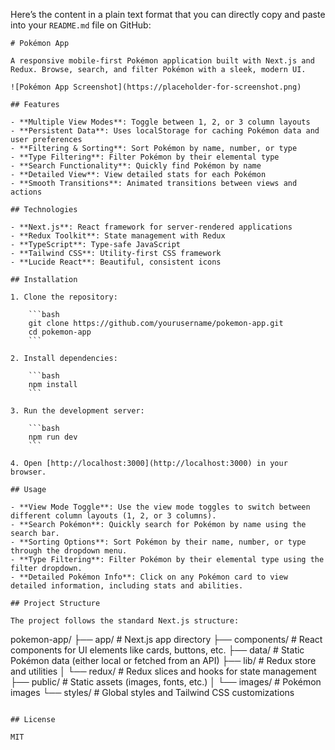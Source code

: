 Here’s the content in a plain text format that you can directly copy and paste into your `README.md` file on GitHub:

```
# Pokémon App

A responsive mobile-first Pokémon application built with Next.js and Redux. Browse, search, and filter Pokémon with a sleek, modern UI.

![Pokémon App Screenshot](https://placeholder-for-screenshot.png)

## Features

- **Multiple View Modes**: Toggle between 1, 2, or 3 column layouts
- **Persistent Data**: Uses localStorage for caching Pokémon data and user preferences
- **Filtering & Sorting**: Sort Pokémon by name, number, or type
- **Type Filtering**: Filter Pokémon by their elemental type
- **Search Functionality**: Quickly find Pokémon by name
- **Detailed View**: View detailed stats for each Pokémon
- **Smooth Transitions**: Animated transitions between views and actions

## Technologies

- **Next.js**: React framework for server-rendered applications
- **Redux Toolkit**: State management with Redux
- **TypeScript**: Type-safe JavaScript
- **Tailwind CSS**: Utility-first CSS framework
- **Lucide React**: Beautiful, consistent icons

## Installation

1. Clone the repository:

    ```bash
    git clone https://github.com/yourusername/pokemon-app.git
    cd pokemon-app
    ```

2. Install dependencies:

    ```bash
    npm install
    ```

3. Run the development server:

    ```bash
    npm run dev
    ```

4. Open [http://localhost:3000](http://localhost:3000) in your browser.

## Usage

- **View Mode Toggle**: Use the view mode toggles to switch between different column layouts (1, 2, or 3 columns).
- **Search Pokémon**: Quickly search for Pokémon by name using the search bar.
- **Sorting Options**: Sort Pokémon by their name, number, or type through the dropdown menu.
- **Type Filtering**: Filter Pokémon by their elemental type using the filter dropdown.
- **Detailed Pokémon Info**: Click on any Pokémon card to view detailed information, including stats and abilities.

## Project Structure

The project follows the standard Next.js structure:

```
pokemon-app/
├── app/                  # Next.js app directory
├── components/           # React components for UI elements like cards, buttons, etc.
├── data/                 # Static Pokémon data (either local or fetched from an API)
├── lib/                  # Redux store and utilities
│   └── redux/            # Redux slices and hooks for state management
├── public/               # Static assets (images, fonts, etc.)
│   └── images/           # Pokémon images
└── styles/               # Global styles and Tailwind CSS customizations
```

## License

MIT
```
